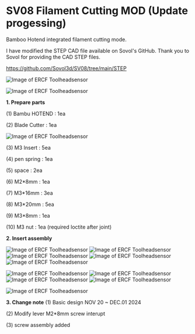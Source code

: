 # SV08 Filament Cutting MOD (Update progessing)

Bamboo Hotend integrated filament cutting mode.

I have modified the STEP CAD file available on Sovol's GitHub.
Thank you to Sovol for providing the CAD STEP files.

https://github.com/Sovol3d/SV08/tree/main/STEP








![Image of ERCF Toolheadsensor](https://github.com/pure100kim/SV08-Filamnet_Cutting_mod/blob/main/Photos/SV08_cutting_mod_hotend1.png)

![Image of ERCF Toolheadsensor](https://github.com/pure100kim/SV08-Filamnet_Cutting_mod/blob/main/Photos/SV08_cutting_mod_hotend.png)



**1. Prepare parts**

(1) Bambu HOTEND : 1ea

(2) Blade Cutter : 1ea

![Image of ERCF Toolheadsensor](https://github.com/pure100kim/SV08-Filamnet_Cutting_mod/blob/main/Photos/blade.png)


(3) M3 Insert : 5ea

(4) pen spring : 1ea

(5) space : 2ea

(6) M2*8mm : 1ea

(7) M3*16mm : 3ea

(8) M3*20mm : 5ea

(9) M3*8mm : 1ea

(10) M3 nut : 1ea (required loctite after joint)




**2. Insert assembly**

![Image of ERCF Toolheadsensor](https://github.com/pure100kim/SV08-Filamnet_Cutting_mod/blob/main/Photos/SV08_M3%20insert1.png)
![Image of ERCF Toolheadsensor](https://github.com/pure100kim/SV08-Filamnet_Cutting_mod/blob/main/Photos/SV08_M3%20insert2.png)
![Image of ERCF Toolheadsensor](https://github.com/pure100kim/SV08-Filamnet_Cutting_mod/blob/main/Photos/SV08_M3%20insert3.png)
![Image of ERCF Toolheadsensor](https://github.com/pure100kim/SV08-Filamnet_Cutting_mod/blob/main/Photos/SV08_M3%20insert4.png)
![Image of ERCF Toolheadsensor](https://github.com/pure100kim/SV08-Filamnet_Cutting_mod/blob/main/Photos/SV08_M3%20insert5.png)


![Image of ERCF Toolheadsensor](https://github.com/pure100kim/SV08_Filament_Cutting_mod/blob/main/Photos/hotend_screw01.png)
![Image of ERCF Toolheadsensor](https://github.com/pure100kim/SV08_Filament_Cutting_mod/blob/main/Photos/hotend_screw01.png)
![Image of ERCF Toolheadsensor](https://github.com/pure100kim/SV08_Filament_Cutting_mod/blob/main/Photos/hotend_screw03.png)
![Image of ERCF Toolheadsensor](https://github.com/pure100kim/SV08_Filament_Cutting_mod/blob/main/Photos/lever_screw01.png)


![Image of ERCF Toolheadsensor](https://github.com/pure100kim/SV08_Filament_Cutting_mod/blob/main/Photos/hotend_cutting_lever_assembly.png)






**3. Change note**
(1) Basic design NOV 20 ~ DEC.01 2024

(2) Modify lever M2*8mm screw interupt 

(3) screw assembly added

